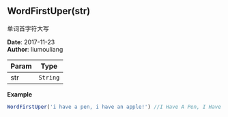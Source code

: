 ## WordFirstUper(str)
<p>单词首字符大写</p>

**Date**: 2017-11-23  
**Author**: liumouliang  

| Param | Type |
| --- | --- |
| str | <code>String</code> | 

**Example**  
```javascript
WordFirstUper('i have a pen, i have an apple!') //I Have A Pen, I Have An Apple!
```
